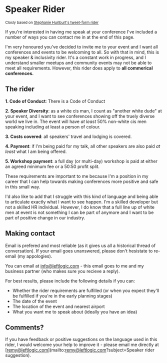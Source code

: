 # Speaker Rider

<small>Closly based on [Stephanie Hurlburt's tweet-form rider](https://twitter.com/sehurlburt/status/899400986791354368)</small>

If you're interested in having me speak at your conference I've included a number of ways you can contact me in at the end of this page.

I'm very honoured you've decided to invite me to your event and I want all conferences and events to be welcoming to all. So with that in mind, this is my speaker & inclusivity rider. It's a constant work in progress, and I understand smaller meetups and community events may not be able to meet all requirements. However, this rider does apply to **all commerical conferences.**

## The rider

**1. Code of Conduct**: There is a Code of Conduct

**2. Speaker Diversity**: as a white cis man, I count as "another white dude" at your event, and I want to see conferences showing off the truely diverse world we live in. The event will have _at least_ 50% non-white cis men speaking including at least a person of colour.

**3. Costs covered**: all speakers' travel and lodging is covered.

**4. Payment**: if I'm being paid for my talk, all other speakers are also paid _at least_ what I am being offered.

**5. Workshop payment**: a full day (or multi-day) workshop is paid at either an agreed minimum fee or a 50:50 profit split.

These requirements are important to me because I'm a position in my career that I can help towards making conferences more positive and safe in this small way.

I'd also like to add that I struggle with this kind of language and being able to articulate exactly what I want to see happen. I'm a skilled developer but not a skilled HR individual. However, I do know that a full line up of white men at event is not something I can be part of anymore and I want to be part of positive change in our industry.

## Making contact

Email is prefered and most reliable (as it gives us all a historical thread of conversation). If your email goes unanswered, please don't hesistate to re-email (my appologies).

You can email at [info@leftlogic.com](mailto:info@leftlogic.com) - this email goes to me and my business partner (who makes sure you recieve a reply).

For best results, please include the following details if you can:

- Whether the rider requirements are fulfilled (or when you expect they'll be fulfilled if you're in the early planning stages)
- The date of the event
- The location of the event and nearest airport
- What you want me to speak about (ideally you have an idea)

## Comments?

If you have feedback or positive suggestions on the language used in this rider, I would welcome your help to improve it - please email me directly at [remy@leftlogic.com](mailto:remy@leftlogic.com?subject=Speaker rider suggestion).
